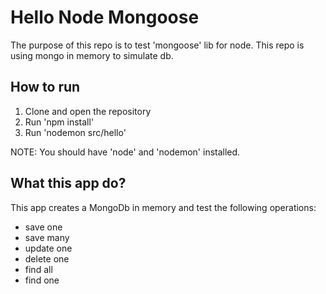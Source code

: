 # Hello Node Mongoose
The purpose of this repo is to test 'mongoose' lib for node. This repo is using mongo in memory to simulate db.

## How to run
1. Clone and open the repository
2. Run 'npm install'
3. Run 'nodemon src/hello'

NOTE: You should have 'node' and 'nodemon' installed.

## What this app do?
This app creates a MongoDb in memory and test the following operations:
- save one
- save many
- update one
- delete one
- find all
- find one